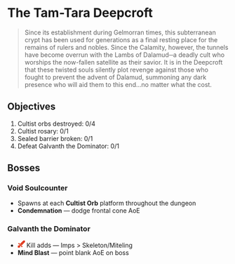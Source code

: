 # The Tam-Tara Deepcroft

> Since its establishment during Gelmorran times, this subterranean crypt has been used for generations as a final resting place for the remains of rulers and nobles. Since the Calamity, however, the tunnels have become overrun with the Lambs of Dalamud─a deadly cult who worships the now-fallen satellite as their savior. It is in the Deepcroft that these twisted souls silently plot revenge against those who fought to prevent the advent of Dalamud, summoning any dark presence who will aid them to this end...no matter what the cost.

## Objectives

1. Cultist orbs destroyed: 0/4
2. Cultist rosary: 0/1
3. Sealed barrier broken: 0/1
4. Defeat Galvanth the Dominator: 0/1

## Bosses

### Void Soulcounter

- Spawns at each **Cultist Orb** platform throughout the dungeon
- **Condemnation** — dodge frontal cone AoE

### Galvanth the Dominator

- ![](/assets/icons/role-dps.png) Kill adds — Imps > Skeleton/Miteling
- **Mind Blast** — point blank AoE on boss
